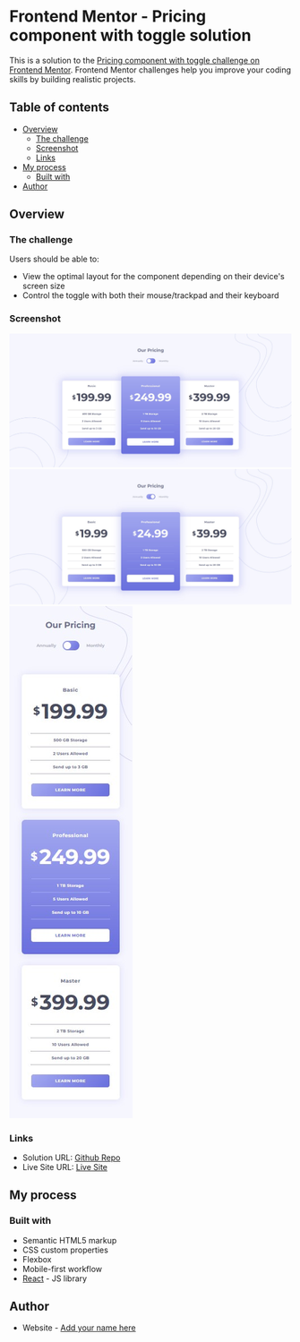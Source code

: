 # Frontend Mentor - Pricing component with toggle solution

This is a solution to the [Pricing component with toggle challenge on Frontend Mentor](https://www.frontendmentor.io/challenges/pricing-component-with-toggle-8vPwRMIC). Frontend Mentor challenges help you improve your coding skills by building realistic projects. 

## Table of contents

- [Overview](#overview)
  - [The challenge](#the-challenge)
  - [Screenshot](#screenshot)
  - [Links](#links)
- [My process](#my-process)
  - [Built with](#built-with)
- [Author](#author)

## Overview

### The challenge

Users should be able to:

- View the optimal layout for the component depending on their device's screen size
- Control the toggle with both their mouse/trackpad and their keyboard

### Screenshot

![Desktop-Annual](./src/assets/desktop-sc.jpg)
![Desktop-Monthly](./src/assets/desktop-monthly-sc.jpg)
![Mobile](./src/assets/mobile-sc.jpg)

### Links

- Solution URL: [Github Repo](https://github.com/a-dri-an-S/pricing-component)
- Live Site URL: [Live Site](https://pricing-frontendmentor.netlify.app/)

## My process

### Built with

- Semantic HTML5 markup
- CSS custom properties
- Flexbox
- Mobile-first workflow
- [React](https://reactjs.org/) - JS library

## Author

- Website - [Add your name here](https://www.adriansalinas.tech)


